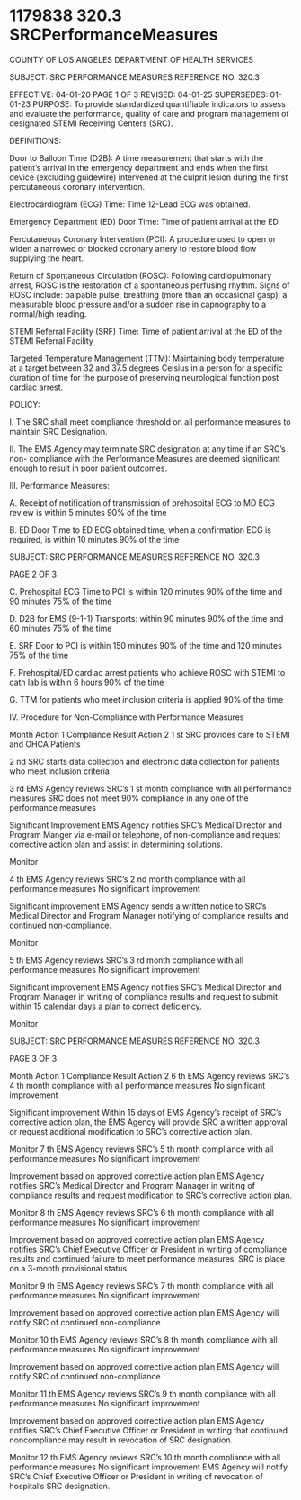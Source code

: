 # 1179838 320.3 SRCPerformanceMeasures

COUNTY OF LOS ANGELES 
DEPARTMENT OF HEALTH SERVICES 
 
SUBJECT: SRC PERFORMANCE MEASURES REFERENCE NO. 320.3 
 
 
EFFECTIVE: 04-01-20   PAGE 1 OF 3 
REVISED: 04-01-25 
SUPERSEDES: 01-01-23 
PURPOSE: To provide standardized quantifiable indicators to assess and evaluate the 
performance, quality of care and program management of designated STEMI 
Receiving Centers (SRC). 
 
DEFINITIONS: 
 
 
Door to Balloon Time (D2B): A time measurement that starts with the patient’s arrival in the 
emergency department and ends when the first device (excluding guidewire) intervened at the 
culprit lesion during the first percutaneous coronary intervention. 
 
Electrocardiogram (ECG) Time: Time 12-Lead ECG was obtained. 
 
Emergency Department (ED) Door Time: Time of patient arrival at the ED. 
 
Percutaneous Coronary Intervention (PCI): A procedure used to open or widen a narrowed 
or blocked coronary artery to restore blood flow supplying the heart. 
 
Return of Spontaneous Circulation (ROSC): Following cardiopulmonary arrest, ROSC is the 
restoration of a spontaneous perfusing rhythm.  Signs of ROSC include: palpable pulse, 
breathing (more than an occasional gasp), a measurable blood pressure and/or a sudden rise 
in capnography to a normal/high reading. 
 
STEMI Referral Facility (SRF) Time: Time of patient arrival at the ED of the STEMI Referral 
Facility 
 
Targeted Temperature Management (TTM): Maintaining body temperature at a target 
between 32 and 37.5 degrees Celsius in a person for a specific duration of time for the purpose 
of preserving neurological function post cardiac arrest. 
 
POLICY: 
 
I. The SRC shall meet compliance threshold on all performance measures to maintain 
SRC Designation. 
 
II. The EMS Agency may terminate SRC designation at any time if an SRC’s non-
compliance with the Performance Measures are deemed significant enough to result in 
poor patient outcomes. 
 
III. Performance Measures: 
 
A. Receipt of notification of transmission of prehospital ECG to MD ECG review is 
within 5 minutes 90% of the time 
 
 
B. ED Door Time to ED ECG obtained time, when a confirmation ECG is required, is 
within 10 minutes 90% of the time 

SUBJECT: SRC PERFORMANCE MEASURES REFERENCE NO. 320.3 
 
   
   PAGE 2 OF 3 
 
 
C. Prehospital ECG Time to PCI is within 120 minutes 90% of the time and 90 
minutes 75% of the time 
 
D. D2B for EMS (9-1-1) Transports: within 90 minutes 90% of the time and 60 
minutes 75% of the time 
 
E. SRF Door to PCI is within 150 minutes 90% of the time and 120 minutes 75% of 
the time   
 
F. Prehospital/ED cardiac arrest patients who achieve ROSC with STEMI to cath lab 
is within 6 hours 90% of the time 
 
G. TTM for patients who meet inclusion criteria is applied 90% of the time 
 
 
IV. Procedure for Non-Compliance with Performance Measures 
 
Month Action 1 Compliance Result Action 2 
1
st
 SRC provides care to 
STEMI and OHCA Patients 
  
2
nd
 SRC starts data collection 
and electronic data 
collection for patients who 
meet inclusion criteria 
  
3
rd
 EMS Agency reviews 
SRC’s 1
st
 month 
compliance with all 
performance measures 
SRC does not meet 90% 
compliance in any one of the 
performance measures 
 
 
 
 
Significant Improvement 
EMS Agency notifies SRC’s 
Medical Director and Program 
Manger via e-mail or telephone, of 
non-compliance and request 
corrective action plan and assist 
in determining solutions. 
 
Monitor 
 
4
th
 EMS Agency reviews 
SRC’s 2
nd
 month 
compliance with all 
performance measures 
No significant improvement 
 
 
 
 
 
Significant improvement 
EMS Agency sends a written 
notice to SRC’s Medical Director 
and Program Manager notifying of 
compliance results and continued 
non-compliance. 
 
Monitor 
 
5
th
 EMS Agency reviews 
SRC’s 3
rd
 month 
compliance with all 
performance measures 
No significant improvement 
 
 
 
 
 
 
Significant improvement 
EMS Agency notifies SRC’s 
Medical Director and Program 
Manager in writing of compliance 
results and request to submit 
within 15 calendar days a plan to 
correct deficiency. 
 
Monitor 

SUBJECT: SRC PERFORMANCE MEASURES REFERENCE NO. 320.3 
 
   
   PAGE 3 OF 3 
 
Month Action 1 Compliance Result Action 2 
6
th
 EMS Agency reviews 
SRC’s 4
th
 month 
compliance with all 
performance measures 
No significant improvement 
 
 
 
 
 
 
Significant improvement 
Within 15 days of EMS Agency’s 
receipt of SRC’s corrective action 
plan, the EMS Agency will provide 
SRC a written approval or request 
additional modification to SRC’s 
corrective action plan. 
 
Monitor 
7
th
 EMS Agency reviews 
SRC’s 5
th
 month 
compliance with all 
performance measures 
No significant improvement 
 
 
 
 
 
Improvement based on 
approved corrective action 
plan 
EMS Agency notifies SRC’s 
Medical Director and Program 
Manager in writing of compliance 
results and request modification 
to SRC’s corrective action plan. 
 
Monitor 
8
th
 EMS Agency reviews 
SRC’s 6
th
 month 
compliance with all 
performance measures 
No significant improvement 
 
 
 
 
 
 
 
Improvement based on 
approved corrective action 
plan 
EMS Agency notifies SRC’s Chief 
Executive Officer or President in 
writing of compliance results and 
continued failure to meet 
performance measures. SRC is 
place on a 3-month provisional 
status. 
 
Monitor 
9
th
 EMS Agency reviews 
SRC’s 7
th
 month 
compliance with all 
performance measures 
No significant improvement 
 
 
Improvement based on 
approved corrective action 
plan 
EMS Agency will notify SRC of 
continued non-compliance 
 
Monitor 
10
th
  EMS Agency reviews 
SRC’s 8
th
 month 
compliance with all 
performance measures 
No significant improvement 
 
 
Improvement based on 
approved corrective action 
plan 
EMS Agency will notify SRC of 
continued non-compliance 
 
Monitor 
11
th
  EMS Agency reviews 
SRC’s 9
th
 month 
compliance with all 
performance measures 
No significant improvement 
 
 
 
 
 
Improvement based on 
approved corrective action 
plan 
EMS Agency notifies SRC’s Chief 
Executive Officer or President in 
writing that continued 
noncompliance may result in 
revocation of SRC designation. 
 
Monitor 
12
th
  EMS Agency reviews 
SRC’s 10
th
 month 
compliance with all 
performance measures 
No significant improvement EMS Agency will notify SRC’s 
Chief Executive Officer or 
President in writing of revocation 
of hospital’s SRC designation.
